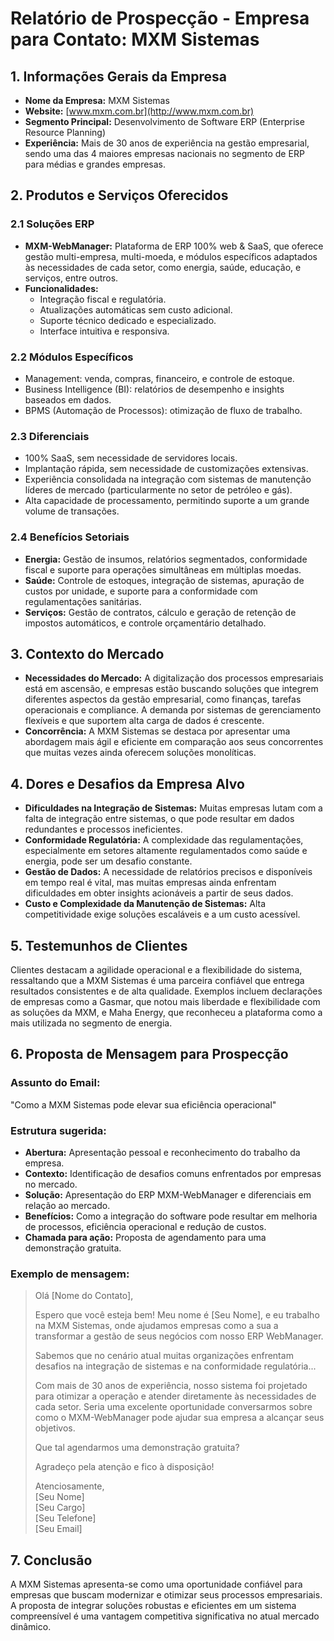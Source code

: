 # Relatório de Prospecção - Empresa para Contato: MXM Sistemas

## 1. Informações Gerais da Empresa

- **Nome da Empresa:** MXM Sistemas
- **Website:** [www.mxm.com.br](http://www.mxm.com.br)
- **Segmento Principal:** Desenvolvimento de Software ERP (Enterprise Resource Planning)
- **Experiência:** Mais de 30 anos de experiência na gestão empresarial, sendo uma das 4 maiores empresas nacionais no segmento de ERP para médias e grandes empresas.

## 2. Produtos e Serviços Oferecidos

### 2.1 Soluções ERP
- **MXM-WebManager:** Plataforma de ERP 100% web & SaaS, que oferece gestão multi-empresa, multi-moeda, e módulos específicos adaptados às necessidades de cada setor, como energia, saúde, educação, e serviços, entre outros.
- **Funcionalidades:**
  - Integração fiscal e regulatória.
  - Atualizações automáticas sem custo adicional.
  - Suporte técnico dedicado e especializado.
  - Interface intuitiva e responsiva.

### 2.2 Módulos Específicos
- Management: venda, compras, financeiro, e controle de estoque.
- Business Intelligence (BI): relatórios de desempenho e insights baseados em dados.
- BPMS (Automação de Processos): otimização de fluxo de trabalho.
  
### 2.3 Diferenciais
- 100% SaaS, sem necessidade de servidores locais.
- Implantação rápida, sem necessidade de customizações extensivas.
- Experiência consolidada na integração com sistemas de manutenção líderes de mercado (particularmente no setor de petróleo e gás).
- Alta capacidade de processamento, permitindo suporte a um grande volume de transações.

### 2.4 Benefícios Setoriais
- **Energia:** Gestão de insumos, relatórios segmentados, conformidade fiscal e suporte para operações simultâneas em múltiplas moedas.
- **Saúde:** Controle de estoques, integração de sistemas, apuração de custos por unidade, e suporte para a conformidade com regulamentações sanitárias.
- **Serviços:** Gestão de contratos, cálculo e geração de retenção de impostos automáticos, e controle orçamentário detalhado.

## 3. Contexto do Mercado

- **Necessidades do Mercado:** A digitalização dos processos empresariais está em ascensão, e empresas estão buscando soluções que integrem diferentes aspectos da gestão empresarial, como finanças, tarefas operacionais e compliance. A demanda por sistemas de gerenciamento flexíveis e que suportem alta carga de dados é crescente.
- **Concorrência:** A MXM Sistemas se destaca por apresentar uma abordagem mais ágil e eficiente em comparação aos seus concorrentes que muitas vezes ainda oferecem soluções monolíticas.

## 4. Dores e Desafios da Empresa Alvo

- **Dificuldades na Integração de Sistemas:** Muitas empresas lutam com a falta de integração entre sistemas, o que pode resultar em dados redundantes e processos ineficientes.
- **Conformidade Regulatória:** A complexidade das regulamentações, especialmente em setores altamente regulamentados como saúde e energia, pode ser um desafio constante.
- **Gestão de Dados:** A necessidade de relatórios precisos e disponíveis em tempo real é vital, mas muitas empresas ainda enfrentam dificuldades em obter insights acionáveis a partir de seus dados.
- **Custo e Complexidade da Manutenção de Sistemas:** Alta competitividade exige soluções escaláveis e a um custo acessível.

## 5. Testemunhos de Clientes

Clientes destacam a agilidade operacional e a flexibilidade do sistema, ressaltando que a MXM Sistemas é uma parceira confiável que entrega resultados consistentes e de alta qualidade. 
Exemplos incluem declarações de empresas como a Gasmar, que notou mais liberdade e flexibilidade com as soluções da MXM, e Maha Energy, que reconheceu a plataforma como a mais utilizada no segmento de energia.

## 6. Proposta de Mensagem para Prospecção

### Assunto do Email:
"Como a MXM Sistemas pode elevar sua eficiência operacional"

### Estrutura sugerida:
- **Abertura:** Apresentação pessoal e reconhecimento do trabalho da empresa.
- **Contexto:** Identificação de desafios comuns enfrentados por empresas no mercado.
- **Solução:** Apresentação do ERP MXM-WebManager e diferenciais em relação ao mercado.
- **Benefícios:** Como a integração do software pode resultar em melhoria de processos, eficiência operacional e redução de custos.
- **Chamada para ação:** Proposta de agendamento para uma demonstração gratuita.

### Exemplo de mensagem:
> Olá [Nome do Contato],
>
> Espero que você esteja bem! Meu nome é [Seu Nome], e eu trabalho na MXM Sistemas, onde ajudamos empresas como a sua a transformar a gestão de seus negócios com nosso ERP WebManager.
>
> Sabemos que no cenário atual muitas organizações enfrentam desafios na integração de sistemas e na conformidade regulatória... 
>
> Com mais de 30 anos de experiência, nosso sistema foi projetado para otimizar a operação e atender diretamente às necessidades de cada setor. Seria uma excelente oportunidade conversarmos sobre como o MXM-WebManager pode ajudar sua empresa a alcançar seus objetivos.
>
> Que tal agendarmos uma demonstração gratuita? 
>
> Agradeço pela atenção e fico à disposição!
>
> Atenciosamente,  
> [Seu Nome]  
> [Seu Cargo]  
> [Seu Telefone]  
> [Seu Email]

## 7. Conclusão

A MXM Sistemas apresenta-se como uma oportunidade confiável para empresas que buscam modernizar e otimizar seus processos empresariais. A proposta de integrar soluções robustas e eficientes em um sistema compreensível é uma vantagem competitiva significativa no atual mercado dinâmico.